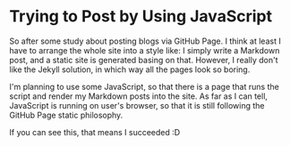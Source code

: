 # Trying to Post by Using JavaScript

So after some study about posting blogs via GitHub Page. I think at least I have to arrange the whole site into a style like: I simply write a Markdown post, and a static site is generated basing on that. 
However, I really don't like the Jekyll solution, in which way all the pages look so boring.  

I'm planning to use some JavaScript, so that there is a page that runs the script and render my Markdown posts into the site. As far as I can tell, JavaScript is running on user's browser, so that it is still following the GitHub Page static philosophy.

If you can see this, that means I succeeded :D